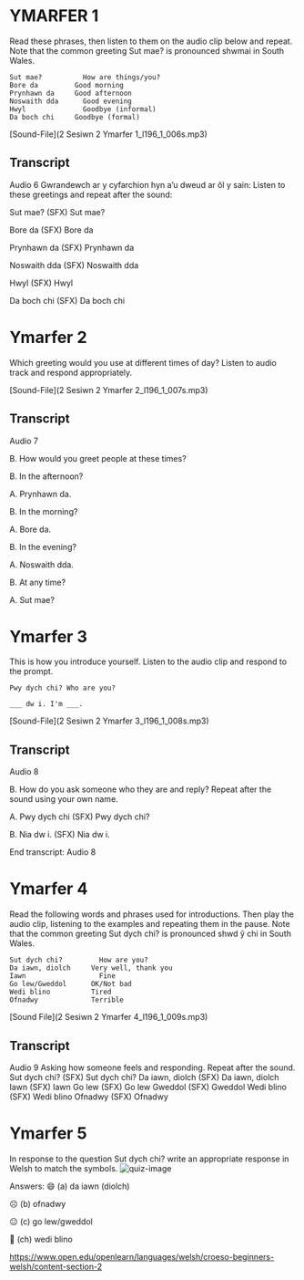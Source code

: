 # YMARFER 1

Read these phrases, then listen to them on the audio clip below and repeat. Note that the common greeting Sut mae? is pronounced shwmai in South Wales.

    Sut mae?	      How are things/you?
    Bore da	        Good morning
    Prynhawn da	    Good afternoon
    Noswaith dda	  Good evening
    Hwyl	          Goodbye (informal)
    Da boch chi	    Goodbye (formal)

[Sound-File](2 Sesiwn 2 Ymarfer 1_l196_1_006s.mp3)

## Transcript
Audio 6 
Gwrandewch ar y cyfarchion hyn a’u dweud ar ôl y sain:
Listen to these greetings and repeat after the sound:

Sut mae? (SFX) Sut mae?

Bore da (SFX) Bore da

Prynhawn da (SFX) Prynhawn da

Noswaith dda (SFX) Noswaith dda

Hwyl (SFX) Hwyl

Da boch chi (SFX) Da boch chi



# Ymarfer 2 
Which greeting would you use at different times of day? Listen to audio track and respond appropriately.

[Sound-File](2 Sesiwn 2 Ymarfer 2_l196_1_007s.mp3)

## Transcript
Audio 7 

B.
How would you greet people at these times?

B.
In the afternoon?

A.
Prynhawn da.

B.
In the morning?

A.
Bore da.

B.
In the evening?

A.
Noswaith dda.

B.
At any time?

A.
Sut mae?


 



# Ymarfer 3
This is how you introduce yourself. Listen to the audio clip and respond to the prompt.

    Pwy dych chi? Who are you?

    ___ dw i. I'm ___.
    
[Sound-File](2 Sesiwn 2 Ymarfer 3_l196_1_008s.mp3)

## Transcript 
Audio 8 

B.
How do you ask someone who they are and reply? Repeat after the sound using your own name.

A.
Pwy dych chi (SFX) Pwy dych chi?

B.
Nia dw i. (SFX) Nia dw i.

End transcript: Audio 8


# Ymarfer 4
Read the following words and phrases used for introductions. Then play the audio clip, listening to the examples and repeating them in the pause. Note that the common greeting Sut dych chi? is pronounced shwd ŷ chi in South Wales.

    Sut dych chi?	      How are you?
    Da iawn, diolch	    Very well, thank you
    Iawn	              Fine
    Go lew/Gweddol	    OK/Not bad
    Wedi blino	        Tired
    Ofnadwy	            Terrible

[Sound File](2 Sesiwn 2 Ymarfer 4_l196_1_009s.mp3)

## Transcript 
Audio 9
Asking how someone feels and responding. Repeat after the sound.
Sut dych chi? (SFX) Sut dych chi?
Da iawn, diolch (SFX) Da iawn, diolch
Iawn (SFX) Iawn
Go lew (SFX) Go lew
Gweddol (SFX) Gweddol
Wedi blino (SFX) Wedi blino
Ofnadwy (SFX) Ofnadwy


# Ymarfer 5
In response to the question Sut dych chi? write an appropriate response in Welsh to match the symbols.
![quiz-image](https://www.open.edu/openlearn/ocw/pluginfile.php/86587/mod_oucontent/oucontent/712/207b50a4/1ed5be4e/l196_1_001i.jpg)

Answers: 
😄 (a) da iawn (diolch)

☹️ (b) ofnadwy

😐 (c) go lew/gweddol

🥱 (ch) wedi blino

https://www.open.edu/openlearn/languages/welsh/croeso-beginners-welsh/content-section-2



